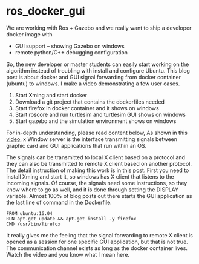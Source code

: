 # ros_docker_gui
We are working with Ros + Gazebo and we really want to ship a developer docker image with 
- GUI support – showing Gazebo on windows 
- remote python/C++ debugging configuration 

So, the new developer or master students can easily start working on the algorithm instead of troubling with install and configure Ubuntu. This blog post is about docker and GUI signal forwarding from docker container (ubuntu) to windows. I make a video demonstrating a few user cases.

1. Start Xming and start docker
2. Download a git project that contains the dockerfiles needed
3. Start firefox in docker container and it shows on windows
4. Start roscore and run turtlesim and turtlesim GUI shows on windows
5. Start gazebo and the simulation environment shows on windows

For in-depth understanding, please read content below, As shown in this [video](https://www.youtube.com/watch?v=Jp58Osb1uFo&feature=youtu.be), x Window server is the interface transmitting signals between graphic card and GUI applications that run within an OS.



The signals can be transmitted to local X client based on a protocol and they can also be transmitted to remote X client based on another protocol.  The detail instruction of making this work is in this [post](https://blogs.msdn.microsoft.com/jamiedalton/2018/05/17/windows-10-docker-gui/). First you need to install Xming and start it, so windows has X client that listens to the incoming signals. Of course, the signals need some instructions, so they know where to go as well, and it is done through setting the DISPLAY variable. Almost 100% of blog posts out there starts the GUI application as the last line of command in the Dockerfile.

```
FROM ubuntu:16.04
RUN apt-get update && apt-get install -y firefox
CMD /usr/bin/firefox
```

It really gives me the feeling that the signal forwarding to remote X client is opened as a session for one specific GUI application, but that is not true. The communication channel exists as long as the docker container lives. Watch the video and you know what I mean here.

